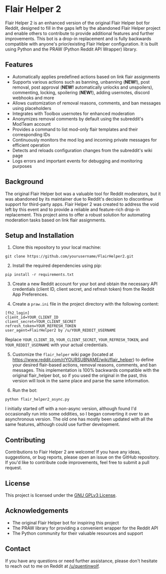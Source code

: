 # Flair Helper 2

Flair Helper 2 is an enhanced version of the original Flair Helper bot for Reddit, designed to fill in the gaps left by the abandoned Flair Helper project and enable others to contribute to provide additional features and further improvements. This bot is a drop-in replacement and is fully backwards compatible with anyone's prior/existing Flair Helper configuration. It is built using Python and the PRAW (Python Reddit API Wrapper) library.

## Features

- Automatically applies predefined actions based on link flair assignments
- Supports various actions such as banning, unbanning (**NEW!**), post removal, post approval (**NEW!** automatically unlocks and unspoilers), commenting, locking, spoilering (**NEW!**), adding usernotes, discord webhooks and more
- Allows customization of removal reasons, comments, and ban messages using placeholders
- Integrates with Toolbox usernotes for enhanced moderation
- Anonymizes removal comments by default using the subreddit's ModTeam account
- Provides a command to list mod-only flair templates and their corresponding IDs
- Continuously monitors the mod log and incoming private messages for efficient operation
- Detects and reloads configuration changes from the subreddit's wiki page
- Logs errors and important events for debugging and monitoring purposes

## Background

The original Flair Helper bot was a valuable tool for Reddit moderators, but it was abandoned by its maintainer due to Reddit's decision to discontinue support for third-party apps. Flair Helper 2 was created to address the void left by this event and to provide a reliable and feature-rich drop-in replacement. This project aims to offer a robust solution for automating moderation tasks based on link flair assignments.

## Setup and Installation

1. Clone this repository to your local machine:
```
git clone https://github.com/yourusername/FlairHelper2.git
```

2. Install the required dependencies using pip:
```
pip install -r requirements.txt
```

3. Create a new Reddit account for your bot and obtain the necessary API credentials (client ID, client secret, and refresh token) from the Reddit App Preferences.

4. Create a `praw.ini` file in the project directory with the following content:
```
[fh2_login]
client_id=YOUR_CLIENT_ID
client_secret=YOUR_CLIENT_SECRET
refresh_token=YOUR_REFRESH_TOKEN
user_agent=FlairHelper2 by /u/YOUR_REDDIT_USERNAME
```

Replace `YOUR_CLIENT_ID`, `YOUR_CLIENT_SECRET`, `YOUR_REFRESH_TOKEN`, and `YOUR_REDDIT_USERNAME` with your actual credentials.

5. Customize the `flair_helper` wiki page (located at https://www.reddit.com/r/YOURSUBNAME/wiki/flair_helper) to define your desired flair-based actions, removal reasons, comments, and ban messages.  This implementation is 100% backwards compatible with the original flair_helper bot, so if you used the original in the past, this version will look in the same place and parse the same information.

6. Run the bot:
```
python flair_helper2_async.py
```

I initially started off with a non-async version, although found I'd occasionally run into some oddities, so I began converting it over to an asynchronous version.  The old one has mostly been updated with all the same features, although could use further development.

## Contributing

Contributions to Flair Helper 2 are welcome! If you have any ideas, suggestions, or bug reports, please open an issue on the GitHub repository.  If you'd like to contribute code improvements, feel free to submit a pull request.

## License

This project is licensed under the [GNU GPLv3 License](LICENSE).

## Acknowledgements

- The original Flair Helper bot for inspiring this project
- The PRAW library for providing a convenient wrapper for the Reddit API
- The Python community for their valuable resources and support

## Contact

If you have any questions or need further assistance, please don't hesitate to reach out to me on Reddit at [/u/quentinwolf](https://www.reddit.com/user/quentinwolf).
